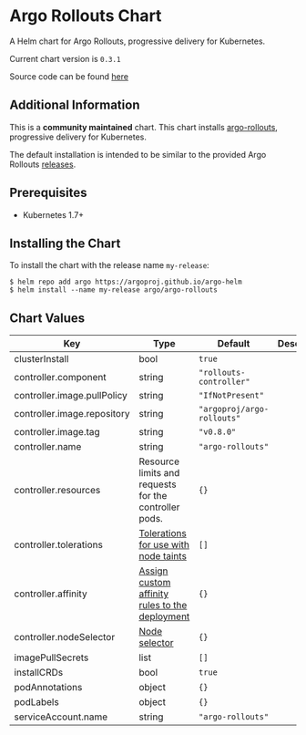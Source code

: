 Argo Rollouts Chart
=============
A Helm chart for Argo Rollouts, progressive delivery for Kubernetes.

Current chart version is `0.3.1`

Source code can be found [here](https://github.com/argoproj/argo-rollouts)

## Additional Information
This is a **community maintained** chart. This chart installs [argo-rollouts](https://argoproj.github.io/argo-rollouts/), progressive delivery for Kubernetes.

The default installation is intended to be similar to the provided Argo Rollouts [releases](https://github.com/argoproj/argo-rollouts/releases).

## Prerequisites

- Kubernetes 1.7+


## Installing the Chart

To install the chart with the release name `my-release`:

```console
$ helm repo add argo https://argoproj.github.io/argo-helm
$ helm install --name my-release argo/argo-rollouts
```

## Chart Values

| Key | Type | Default | Description |
|-----|------|---------|-------------|
| clusterInstall | bool | `true` |  |
| controller.component | string | `"rollouts-controller"` |  |
| controller.image.pullPolicy | string | `"IfNotPresent"` |  |
| controller.image.repository | string | `"argoproj/argo-rollouts"` |  |
| controller.image.tag | string | `"v0.8.0"` |  |
| controller.name | string | `"argo-rollouts"` |  |
| controller.resources | Resource limits and requests for the controller pods. | `{}` |
| controller.tolerations | [Tolerations for use with node taints](https://kubernetes.io/docs/concepts/configuration/taint-and-toleration/) | `[]` |
| controller.affinity | [Assign custom affinity rules to the deployment](https://kubernetes.io/docs/concepts/configuration/assign-pod-node/) | `{}` |
| controller.nodeSelector | [Node selector](https://kubernetes.io/docs/user-guide/node-selection/) | `{}` |
| imagePullSecrets | list | `[]` |  |
| installCRDs | bool | `true` |  |
| podAnnotations | object | `{}` |  |
| podLabels | object | `{}` |  |
| serviceAccount.name | string | `"argo-rollouts"` |  |

